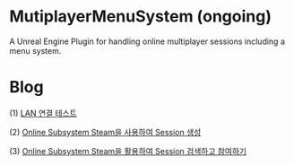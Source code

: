# MutiplayerMenuSystem (ongoing)
A Unreal Engine Plugin for handling online multiplayer sessions including a menu system.

# Blog
(1) [LAN 연결 테스트](https://beankong-devlog.tistory.com/121) 

(2) [Online Subsystem Steam을 사용하여 Session 생성](https://beankong-devlog.tistory.com/122)

(3) [Online Subsystem Steam을 활용하여 Session 검색하고 참여하기](https://beankong-devlog.tistory.com/127)
